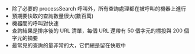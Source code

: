 ﻿- 除了必要的 processSearch 呼叫外，所有查詢處理都在被呼叫的機器上進行
- 預期要快取的查詢數量很大(數百萬)
- 機器間的呼叫對快速
- 查詢結果是排序後的 URL 清單，每個 URL 還帶有 50 個字元的標投與 200 個字元的摘要
- 最常見的查詢的量非常的大，它們總是留在快取中